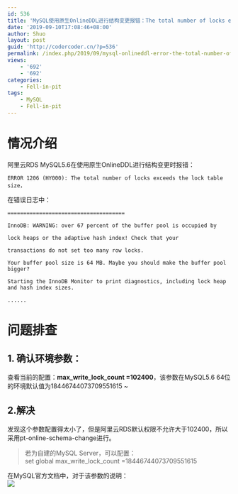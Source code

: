 ```yaml
---
id: 536
title: 'MySQL使用原生OnlineDDL进行结构变更报错：The total number of locks exceeds the lock table size'
date: '2019-09-10T17:08:46+08:00'
author: Shuo
layout: post
guid: 'http://codercoder.cn/?p=536'
permalink: /index.php/2019/09/mysql-onlineddl-error-the-total-number-of-locks-exceeds-the-lock-table-size/
views:
    - '692'
    - '692'
categories:
    - Fell-in-pit
tags:
    - MySQL
    - Fell-in-pit
---
```


# 情况介绍

阿里云RDS MySQL5.6在使用原生OnlineDDL进行结构变更时报错：

```
ERROR 1206 (HY000): The total number of locks exceeds the lock table size，

```

在错误日志中：

```
=====================================

InnoDB: WARNING: over 67 percent of the buffer pool is occupied by

lock heaps or the adaptive hash index! Check that your

transactions do not set too many row locks.

Your buffer pool size is 64 MB. Maybe you should make the buffer pool bigger?

Starting the InnoDB Monitor to print diagnostics, including lock heap and hash index sizes.

......

```

# 问题排查

## 1. 确认环境参数：

查看当前的配置：**max\_write\_lock\_count =102400**，该参数在MySQL5.6 64位的环境默认值为18446744073709551615 ~

## 2.解决

发现这个参数配置得太小了，但是阿里云RDS默认权限不允许大于102400，所以采用pt-online-schema-change进行。

> 若为自建的MySQL Server，可以配置：  
>  set global max\_write\_lock\_count =18446744073709551615

在MySQL官方文档中，对于该参数的说明：  
[![](http://codercoder.cn/wp-content/uploads/2019/09/2019-09-1036.png)](http://codercoder.cn/wp-content/uploads/2019/09/2019-09-1036.png)